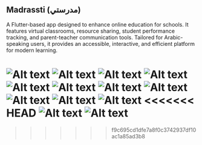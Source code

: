 ## Madrassti (مدرستي)
A Flutter-based app designed to enhance online education for schools. It features virtual classrooms, resource sharing, student performance tracking, and parent-teacher communication tools. Tailored for Arabic-speaking users, it provides an accessible, interactive, and efficient platform for modern learning.

![Alt text](https://github.com/LogainHamdan/Madrassti/blob/9cf32556f05181237c5421fff1b2f875e31a842e/Screenshot_2024-12-23-13-52-29-970_com.example.madrassti.jpg)
![Alt text](https://github.com/LogainHamdan/Madrassti/blob/9cf32556f05181237c5421fff1b2f875e31a842e/Screenshot_2024-12-23-13-52-45-373_com.example.madrassti.jpg)
![Alt text](https://github.com/LogainHamdan/Madrassti/blob/9cf32556f05181237c5421fff1b2f875e31a842e/Screenshot_2024-12-23-13-53-05-000_com.example.madrassti.jpg)
![Alt text](lib/test/Screenshot_2024-12-30-10-42-17-173_com.example.madrassti.jpg)
![Alt text](lib/test/Screenshot_2024-12-30-11-10-36-966_com.example.madrassti.jpg)
![Alt text](https://github.com/LogainHamdan/Madrassti/blob/9cf32556f05181237c5421fff1b2f875e31a842e/Screenshot_2024-12-23-13-53-17-272_com.example.madrassti.jpg)
![Alt text](https://github.com/LogainHamdan/Madrassti/blob/9cf32556f05181237c5421fff1b2f875e31a842e/Screenshot_2024-12-23-13-53-30-361_com.example.madrassti.jpg)
![Alt text](https://github.com/LogainHamdan/Madrassti/blob/9cf32556f05181237c5421fff1b2f875e31a842e/Screenshot_2024-12-23-13-53-38-835_com.example.madrassti.jpg)
![Alt text](https://github.com/LogainHamdan/Madrassti/blob/9cf32556f05181237c5421fff1b2f875e31a842e/Screenshot_2024-12-23-13-53-38-835_com.example.madrassti.jpg)
![Alt text](https://github.com/LogainHamdan/Madrassti/blob/92e0508bd06159723c38b0d13f453f931bc443ab/Screenshot_2024-12-24-13-04-42-004_com.example.madrassti.jpg)
![Alt text](https://github.com/LogainHamdan/Madrassti/blob/92e0508bd06159723c38b0d13f453f931bc443ab/Screenshot_2024-12-24-13-04-44-615_com.example.madrassti.jpg)
<<<<<<< HEAD
![Alt text](lib/test/Screenshot_2024-12-30-10-41-12-190_com.example.madrassti.jpg)
![Alt text](lib/test/Screenshot_2024-12-30-10-41-20-197_com.example.madrassti.jpg)
=======
>>>>>>> f9c695cd1dfe7a8f0c3742937df10ac1a85ad3b8
